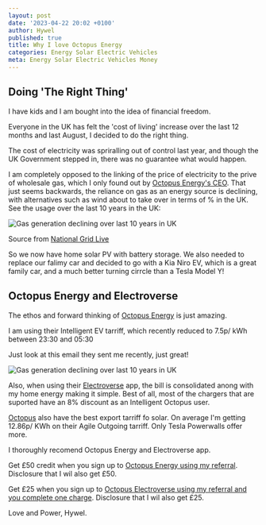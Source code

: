 ```yaml
---
layout: post
date: '2023-04-22 20:02 +0100'
author: Hywel
published: true
title: Why I love Octopus Energy
categories: Energy Solar Electric Vehicles 
meta: Energy Solar Electric Vehicles Money
---
```


## Doing 'The Right Thing'
I have kids and I am bought into the idea of financial freedom.

Everyone in the UK has felt the 'cost of living' increase over the last 12 months and last August, I decided to do the right thing.

The cost of electricity was spriralling out of control last year, and though the UK Government stepped in, there was no guarantee what would happen.

I am completely opposed to the linking of the price of electricity to the prive of wholesale gas, which I only found out by [Octopus Energy's CEO](https://www.youtube.com/watch?v=K6ccUyWwz9g). That just seems backwards, the reliance on gas as an energy source is declining, with alternatives such as wind about to take over in terms of % in the UK. See the usage over the last 10 years in the UK:

![Gas generation declining over last 10 years in UK]({{site.baseurl}}/assets/2023/energy-eneration-uk-10-years-gas-declining.png)

Source from [National Grid Live](https://grid.iamkate.com)

So we now have home solar PV with battery storage. We also needed to replace our falimy car and decided to go with a Kia Niro EV, which is a great family car, and a much better turning cirrcle than a Tesla Model Y!

##  Octopus Energy and Electroverse

The ethos and forward thinking of [Octopus Energy](https://share.octopus.energy/neat-bee-361) is just amazing.

I am using their Intelligent EV tarriff, which recently reduced to 7.5p/ kWh between 23:30 and 05:30

Just look at this email they sent me recently, just great!

![Gas generation declining over last 10 years in UK]({{site.baseurl}}/assets/2023/octopus-energy-intelligent-price-reduction.png)

Also, when using their [Electroverse](https://electroverse.octopus.energy/sign-up?referralCode=neat-bee-361) app, the bill is consolidated anong with my home energy making it simple. Best of all, most of the chargers that are suported have an 8% discount as an Intelligent Octopus user.

[Octopus](https://share.octopus.energy/neat-bee-361) also have the best export tarriff fo solar. On average I'm getting 12.86p/ KWh on their Agile Outgoing tarriff.  Only Tesla Powerwalls offer more.

I thoroughly recomend Octopus Energy and Electroverse app.

Get £50 credit when you sign up to [Octopus Energy using my referral](https://share.octopus.energy/neat-bee-361).  Disclosure that I wil also get £50.

Get £25 when you sign up to [Octopus Electroverse using my referral and you complete one charge](https://electroverse.octopus.energy/sign-up?referralCode=neat-bee-361).  Disclosure that I wil also get £25.

Love and Power,
Hywel.